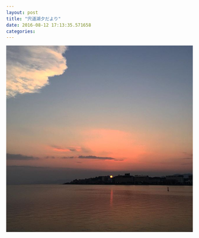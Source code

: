 ```yaml
---
layout: post
title: "宍道湖夕だより"
date: 2016-08-12 17:13:35.571658
categories: 
---
```


![](/assets/images/201608/13774233_1601567756806695_1201494850_n.jpg)


